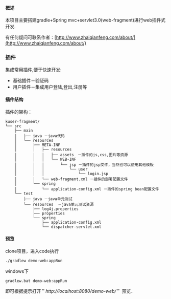 #### 概述
本项目主要搭建gradle+Spring mvc+servlet3.0(web-fragment)进行web插件式开发.

有任何疑问可联系作者：[http://www.zhaiqianfeng.com/about/](http://www.zhaiqianfeng.com/about/)

### 插件
集成常用插件,便于快速开发:
* 基础插件－验证码
* 用户插件－集成用户登陆,登出,注册等

#### 插件结构
插件的架构：
```
kuser-fragment/
└── src
    ├── main
    │   ├── java －java代码
    │   └── resources
    │       ├── META-INF
    │       │   ├── resources
    │       │   │   ├── assets　－插件的js,css,图片等资源
    │       │   │   └── WEB-INF
    │       │   │       └── jsp －插件的jsp文件，当然也可以使用其他模板
    │       │   │           └── user
    │       │   │               └── login.jsp
    │       │   └── web-fragment.xml －插件的部署配置文件
    │       └── spring
    │           └── application-config.xml －插件的spring bean配置文件
    └── test
        ├── java －java单元测试
        └── resources  －java单元测试资源
            ├── log4j.properties
            ├── properties
            └── spring
                ├── application-config.xml
                └── dispatcher-servlet.xml
```

#### 预览
clone项目，进入code执行
```bash
./gradlew demo-web:appRun
```
windows下
```
gradlew.bat demo-web:appRun
```
即可根据提示打开＂*http://localhost:8080/demo-web/*＂ 预览．

